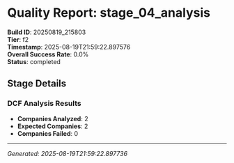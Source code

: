 # Quality Report: stage_04_analysis

**Build ID**: 20250819_215803  
**Tier**: f2  
**Timestamp**: 2025-08-19T21:59:22.897576  
**Overall Success Rate**: 0.0%  
**Status**: completed

## Stage Details

### DCF Analysis Results

- **Companies Analyzed**: 2
- **Expected Companies**: 2
- **Companies Failed**: 0

---
*Generated: 2025-08-19T21:59:22.897736*
